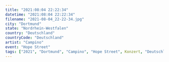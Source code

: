 ```yaml
---
title: "2021:08:04 22:22:34"
datetime: "2021:08:04 22:22:34"
filename: "2021-08-04_22-22-34.jpg"
city: "Dortmund"
state: "Nordrhein-Westfalen"
country: "Deutschland"
countryCode: "Deutschland"
artist: "Campino"
event: "Hope Street"
tags: ["2021", "Dortmund", "Campino", "Hope Street", Konzert, "Deutschland"]
---
```

